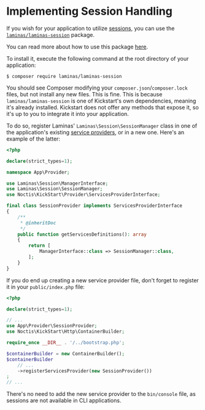 # Implementing Session Handling

If you wish for your application to utilize [sessions](https://www.php.net/manual/en/book.session), you can use the
[`laminas/laminas-session`](https://github.com/laminas/laminas-session) package.

You can read more about how to use this package [here](https://docs.laminas.dev/laminas-session/).

To install it, execute the following command at the root directory of your application:

```shell
$ composer require laminas/laminas-session
```

You should see Composer modifying your `composer.json`/`composer.lock` files, but not install any new files. This is 
fine. This is because `laminas/laminas-session` is one of Kickstart's own dependencies, meaning it's already installed. 
Kickstart does not offer any methods that expose it, so it's up to you to integrate it into your application.

To do so, register Laminas' `Laminas\Session\SessionManager` class in one of the application's existing 
[service providers](docs/Service_Providers.md), or in a new one. Here's an example of the latter:

```php
<?php

declare(strict_types=1);

namespace App\Provider;

use Laminas\Session\ManagerInterface;
use Laminas\Session\SessionManager;
use Noctis\KickStart\Provider\ServicesProviderInterface;

final class SessionProvider implements ServicesProviderInterface
{
    /**
     * @inheritDoc
     */
    public function getServicesDefinitions(): array
    {
        return [
            ManagerInterface::class => SessionManager::class,
        ];
    }
}
```

If you do end up creating a new service provider file, don't forget to register it in your `public/index.php` file:

```php
<?php

declare(strict_types=1);

// ...
use App\Provider\SessionProvider;
use Noctis\KickStart\Http\ContainerBuilder;

require_once __DIR__ . '/../bootstrap.php';

$containerBuilder = new ContainerBuilder();
$containerBuilder
    // ...
    ->registerServicesProvider(new SessionProvider())
;
// ...
```

There's no need to add the new service provider to the `bin/console` file, as sessions are not available in CLI 
applications.
